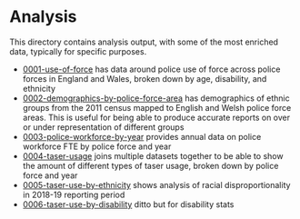# Analysis

This directory contains analysis output, with some of the most enriched data, typically for specific purposes.

- [0001-use-of-force](0001-use-of-force) has data around police use of force across police forces in England and Wales, broken down by age, disability, and ethnicity
- [0002-demographics-by-police-force-area](0002-demographics-by-police-force-area) has demographics of ethnic groups from the 2011 census mapped to English and Welsh police force areas. This is useful for being able to produce accurate reports on over or under representation of different groups
- [0003-police-workforce-by-year](0003-police-workforce-by-year) provides annual data on police workforce FTE by police force and year
- [0004-taser-usage](0004-taser-usage) joins multiple datasets together to be able to show the amount of different types of taser usage, broken down by police force and year
- [0005-taser-use-by-ethnicity](0005-taser-use-by-ethnicity) shows analysis of racial disproportionality in 2018-19 reporting period
- [0006-taser-use-by-disability](0006-taser-use-by-disability) ditto but for disability stats
